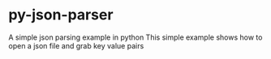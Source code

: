 # py-json-parser
A simple json parsing example in python
This simple example shows how to open a json file and grab key value pairs
